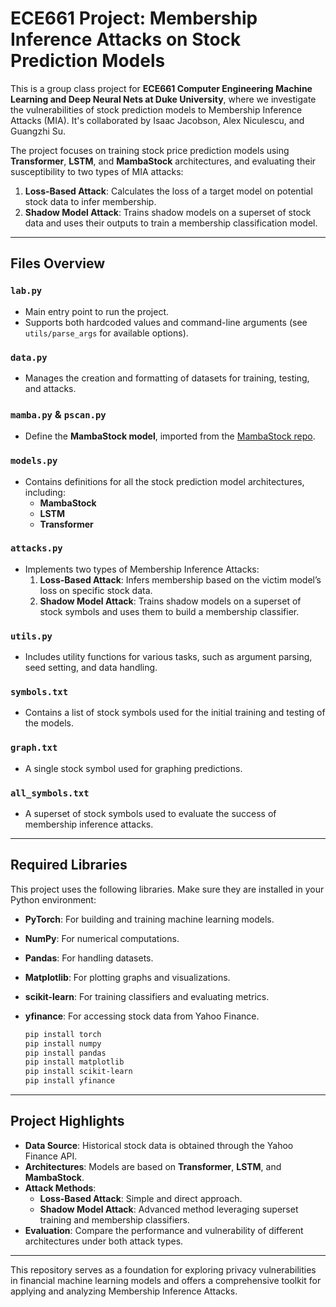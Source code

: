 # ECE661 Project: Membership Inference Attacks on Stock Prediction Models

This is a group class project for **ECE661 Computer Engineering Machine Learning and Deep Neural Nets at Duke University**, where we investigate the vulnerabilities of stock prediction models to Membership Inference Attacks (MIA). It's collaborated by Isaac Jacobson, Alex Niculescu, and Guangzhi Su.

The project focuses on training stock price prediction models using **Transformer**, **LSTM**, and **MambaStock** architectures, and evaluating their susceptibility to two types of MIA attacks:
1. **Loss-Based Attack**: Calculates the loss of a target model on potential stock data to infer membership.
2. **Shadow Model Attack**: Trains shadow models on a superset of stock data and uses their outputs to train a membership classification model.

---

## Files Overview

### **`lab.py`**
- Main entry point to run the project.
- Supports both hardcoded values and command-line arguments (see `utils/parse_args` for available options).

### **`data.py`**
- Manages the creation and formatting of datasets for training, testing, and attacks.

### **`mamba.py` & `pscan.py`**
- Define the **MambaStock model**, imported from the [MambaStock repo](https://github.com/zshicode/MambaStock).

### **`models.py`**
- Contains definitions for all the stock prediction model architectures, including:
  - **MambaStock**
  - **LSTM**
  - **Transformer**

### **`attacks.py`**
- Implements two types of Membership Inference Attacks:
  1. **Loss-Based Attack**: Infers membership based on the victim model’s loss on specific stock data.
  2. **Shadow Model Attack**: Trains shadow models on a superset of stock symbols and uses them to build a membership classifier.

### **`utils.py`**
- Includes utility functions for various tasks, such as argument parsing, seed setting, and data handling.

### **`symbols.txt`**
- Contains a list of stock symbols used for the initial training and testing of the models.

### **`graph.txt`**
- A single stock symbol used for graphing predictions.

### **`all_symbols.txt`**
- A superset of stock symbols used to evaluate the success of membership inference attacks.

---

## Required Libraries

This project uses the following libraries. Make sure they are installed in your Python environment:

- **PyTorch**: For building and training machine learning models.
- **NumPy**: For numerical computations.
- **Pandas**: For handling datasets.
- **Matplotlib**: For plotting graphs and visualizations.
- **scikit-learn**: For training classifiers and evaluating metrics.
- **yfinance**: For accessing stock data from Yahoo Finance.
  
  ```bash
  pip install torch
  pip install numpy
  pip install pandas
  pip install matplotlib
  pip install scikit-learn
  pip install yfinance
  
---

## Project Highlights

- **Data Source**: Historical stock data is obtained through the Yahoo Finance API.
- **Architectures**: Models are based on **Transformer**, **LSTM**, and **MambaStock**.
- **Attack Methods**:
  - **Loss-Based Attack**: Simple and direct approach.
  - **Shadow Model Attack**: Advanced method leveraging superset training and membership classifiers.
- **Evaluation**: Compare the performance and vulnerability of different architectures under both attack types.

---

This repository serves as a foundation for exploring privacy vulnerabilities in financial machine learning models and offers a comprehensive toolkit for applying and analyzing Membership Inference Attacks.
